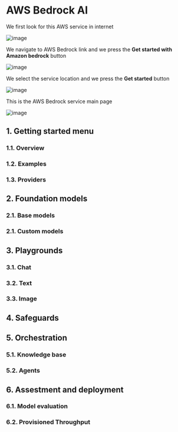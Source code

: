 # AWS Bedrock AI

We first look for this AWS service in internet

![image](https://github.com/luiscoco/AWS_Bedrock_AI/assets/32194879/0e1d532e-606e-4cbf-94cb-1f41a805a6ab)

We navigate to AWS Bedrock link and we press the **Get started with Amazon bedrock** button

![image](https://github.com/luiscoco/AWS_Bedrock_AI/assets/32194879/f3f46005-3a12-4321-b6de-e807e8f0adf2)

We select the service location and we press the **Get started** button

![image](https://github.com/luiscoco/AWS_Bedrock_AI/assets/32194879/67bafef8-9951-407b-8d6d-f230e29e9f6c)

This is the AWS Bedrock service main page

![image](https://github.com/luiscoco/AWS_Bedrock_AI/assets/32194879/23a688f7-557c-4403-bdd6-49e5bada22ce)

## 1. Getting started menu

### 1.1. Overview


### 1.2. Examples


### 1.3. Providers

## 2. Foundation models

### 2.1. Base models

### 2.1. Custom models

## 3. Playgrounds

### 3.1. Chat

### 3.2. Text


### 3.3. Image


## 4. Safeguards


## 5. Orchestration

### 5.1. Knowledge base


### 5.2. Agents

## 6. Assestment and deployment

### 6.1. Model evaluation


### 6.2. Provisioned Throughput
